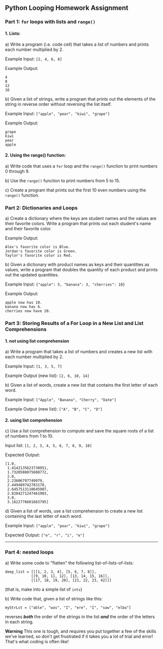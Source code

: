 ## Python Looping Homework Assignment

### Part 1: `for` loops with lists and `range()`

#### 1. Lists:

a) Write a program (i.e. code cell) that takes a list of numbers and prints each number multiplied by 2.

Example Input: `[2, 4, 6, 8]`

Example Output:
```
4
8
12
16
```

b) Given a list of strings, write a program that prints out the elements of the string in reverse order without reversing the list itself.

Example Input: `["apple", "pear", "kiwi", "grape"]`

Example Output:
```
grape
kiwi
pear
apple
```

#### 2. Using the range() function:

a) Write code that uses a `for` loop and the `range()` function to print numbers 0 through 9.

b) Use the `range()` function to print numbers from 5 to 15.

c) Create a program that prints out the first 10 even numbers using the `range()` function.

### Part 2: Dictionaries and Loops

a) Create a dictionary where the keys are student names and the values are their favorite colors. Write a program that prints out each student's name and their favorite color.

Example Output:
```
Alex's favorite color is Blue.
Jordan's favorite color is Green.
Taylor's favorite color is Red.
```

b) Given a dictionary with product names as keys and their quantities as values, write a program that doubles the quantity of each product and prints out the updated quantities.

Example Input: `{"apple": 5, "banana": 3, "cherries": 10}`

Example Output:
```
apple now has 10.
banana now has 6.
cherries now have 20.
```

### Part 3: Storing Results of a For Loop in a New List and List Comprehensions
#### 1. not using list comprehension

a) Write a program that takes a list of numbers and creates a new list with each number multiplied by 2.

Example Input: `[1, 3, 5, 7]`

Example Output (new list): `[2, 6, 10, 14]`

b) Given a list of words, create a new list that contains the first letter of each word.

Example Input: `["Apple", "Banana", "Cherry", "Date"]`

Example Output (new list): `["A", "B", "C", "D"]`

#### 2. using list comprehension
c) Use a list comprehension to compute and save the square roots of a list of numbers from 1 to 10.

Input list: `[1, 2, 3, 4, 5, 6, 7, 8, 9, 10]`

Expected Output: 
```
[1.0,
 1.4142135623730951,
 1.7320508075688772,
 2.0,
 2.23606797749979,
 2.449489742783178,
 2.6457513110645907,
 2.8284271247461903,
 3.0,
 3.1622776601683795]
```

d) Given a list of words, use a list comprehension to create a new list containing the last letter of each word.

Example Input: `["apple", "pear", "kiwi", "grape"]`

Expected Output: `["e", "r", "i", "e"]`

---

### Part 4: nested loops

a) Write some code to "flatten" the following list-of-lists-of-lists:
```
deep_list = [[[1, 2, 3, 4], [5, 6, 7, 8]],
            [[9, 10, 11, 12], [13, 14, 15, 16]],
            [[17, 18, 19, 20], [21, 22, 23, 42]]]
```
(that is, make into a simple list of `ints`)

b) Write code that, given a list of strings like this:
```
myStrLst = ["able", "was", "I", "ere", "I", "saw", "elba"]
```
reverses ***both*** the order of the strings in the list ***and*** the order of the letters in each string.  

**Warning** This one is tough, and requires you put together a few of the skills we've learned, so don't get frustrated if it takes you a lot of trial and error! That's what coding is often like!

